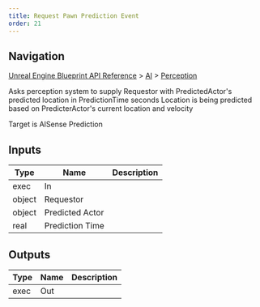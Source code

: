 ```yaml
---
title: Request Pawn Prediction Event
order: 21
---
```

## Navigation

[Unreal Engine Blueprint API Reference](https://dev.epicgames.com/documentation/en-us/unreal-engine/BlueprintAPI) > [AI](https://dev.epicgames.com/documentation/en-us/unreal-engine/BlueprintAPI/AI) > [Perception](https://dev.epicgames.com/documentation/en-us/unreal-engine/BlueprintAPI/AI/Perception)

Asks perception system to supply Requestor with PredictedActor's predicted location in PredictionTime seconds
Location is being predicted based on PredicterActor's current location and velocity

Target is AISense Prediction

## Inputs

| Type | Name | Description |
| --- | --- | --- |
| exec | In |  |
| object | Requestor |  |
| object | Predicted Actor |  |
| real | Prediction Time |  |

## Outputs

| Type | Name | Description |
| --- | --- | --- |
| exec | Out |  |
